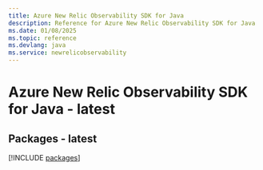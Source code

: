 ```yaml
---
title: Azure New Relic Observability SDK for Java
description: Reference for Azure New Relic Observability SDK for Java
ms.date: 01/08/2025
ms.topic: reference
ms.devlang: java
ms.service: newrelicobservability
---
```

# Azure New Relic Observability SDK for Java - latest
## Packages - latest
[!INCLUDE [packages](new-relic-observability-index.md)]